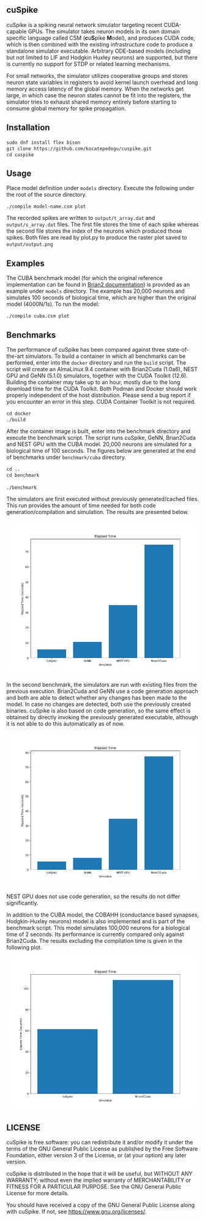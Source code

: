 ## cuSpike ##

cuSpike is a spiking neural network simulator targeting recent CUDA-capable GPUs. The simulator takes neuron models in its own domain specific language called CSM (**c**u**S**pike **M**odel), and produces CUDA code, which is then combined with the existing infrastructure code to produce a standalone simulator executable. Arbitrary ODE-based models (including but not limited to LIF and Hodgkin Huxley neurons) are supported, but there is currently no support for STDP or related learning mechanisms.

For small networks, the simulator utilizes cooperative groups and stores neuron state variables in registers to avoid kernel launch overhead and long memory access latency of the global memory. When the networks get large, in which case the neuron states cannot be fit into the registers, the simulator tries to exhaust shared memory entirely before starting to consume global memory for spike propagation.

## Installation

```
sudo dnf install flex bison
git clone https://github.com/kocatepedogu/cuspike.git
cd cuspike
```

## Usage ##

Place model definition under `models` directory. Execute the following under the root of the source directory.

```
./compile model-name.csm plot
```

The recorded spikes are written to `output/t_array.dat` and `output/s_array.dat` files. The first file stores the time of each spike whereas the second file stores the index of the neurons which produced those spikes. Both files are read by plot.py to produce the raster plot saved to `output/output.png`

## Examples ##

The CUBA benchmark model (for which the original reference implementation can be found in [Brian2 documentation](https://brian2.readthedocs.io/en/stable/examples/CUBA.html)) is provided as an example under `models` directory. The example has 20,000 neurons and simulates 100 seconds of biological time, which are higher than the original model (4000N/1s). To run the model:

```
./compile cuba.csm plot
```

## Benchmarks ##

The performance of cuSpike has been compared against three state-of-the-art simulators. To build a container in which all benchmarks can be performed, enter into the `docker` directory and run the `build` script. The script will create an AlmaLinux 9.4 container with Brian2Cuda (1.0a6), NEST GPU and GeNN (5.1.0) simulators, together with the CUDA Toolkit (12.6). Building the container may take up to an hour, mostly due to the long download time for the CUDA Toolkit. Both Podman and Docker should work properly independent of the host distribution. Please send a bug report if you encounter an error in this step. CUDA Container Toolkit is not required.

```
cd docker
./build
```

After the container image is built, enter into the benchmark directory and execute the benchmark script. The script runs cuSpike, GeNN, Brian2Cuda and NEST GPU with the CUBA model. 20,000 neurons are simulated for a biological time of 100 seconds. The figures below are generated at the end of benchmarks under `benchmark/cuba` directory.

```
cd ..
cd benchmark

./benchmark
```

The simulators are first executed without previously generated/cached files. This run provides the amount of time needed for both code generation/compilation and simulation. The results are presented below.

<img src="./benchmark/cuba/elapsedtime-including-compilation.png" width="600px">

In the second benchmark, the simulators are run with existing files from the previous execution. Brian2Cuda and GeNN use a code generation approach and both are able to detect whether any changes has been made to the model. In case no changes are detected, both use the previously created binaries. cuSpike is also based on code generation, so the same effect is obtained by directly invoking the previously generated executable, although it is not able to do this automatically as of now.

<img src="./benchmark/cuba/elapsedtime-excluding-compilation.png" width="600px">

NEST GPU does not use code generation, so the results do not differ significantly.

In addition to the CUBA model, the COBAHH (conductance based synapses, Hodgkin-Huxley neurons) model is also implemented and is part of the benchmark script. This model simulates 100,000 neurons for a biological time of 2 seconds. Its performance is currently compared only against Brian2Cuda. The results excluding the compilation time is given in the following plot.

<img src="./benchmark/cobahh/elapsedtime-excluding-compilation.png" width="600px">

## LICENSE

cuSpike is free software: you can redistribute it and/or modify
it under the terms of the GNU General Public License as published by
the Free Software Foundation, either version 3 of the License, or
(at your option) any later version.

cuSpike is distributed in the hope that it will be useful, but WITHOUT
ANY WARRANTY; without even the implied warranty of MERCHANTABILITY or
FITNESS FOR A PARTICULAR PURPOSE. See the GNU General Public License
for more details.

You should have received a copy of the GNU General Public License along
with cuSpike. If not, see <https://www.gnu.org/licenses/>.
